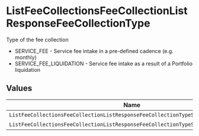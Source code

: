 # ListFeeCollectionsFeeCollectionListResponseFeeCollectionType

Type of the fee collection
* SERVICE_FEE - Service fee intake in a pre-defined cadence (e.g. monthly)
* SERVICE_FEE_LIQUIDATION - Service fee intake as a result of a Portfolio liquidation


## Values

| Name                                                                                | Value                                                                               |
| ----------------------------------------------------------------------------------- | ----------------------------------------------------------------------------------- |
| `ListFeeCollectionsFeeCollectionListResponseFeeCollectionTypeServiceFee`            | SERVICE_FEE                                                                         |
| `ListFeeCollectionsFeeCollectionListResponseFeeCollectionTypeServiceFeeLiquidation` | SERVICE_FEE_LIQUIDATION                                                             |